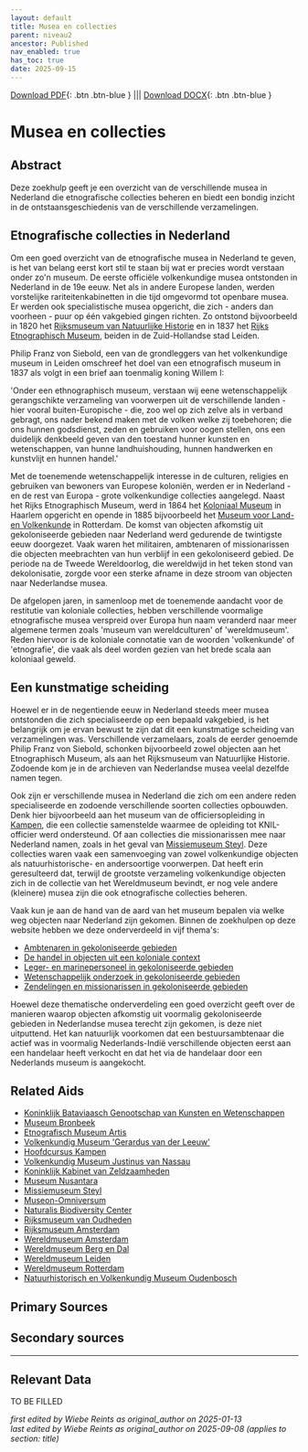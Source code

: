 ```yaml
---
layout: default
title: Musea en collecties
parent: niveau2
ancestor: Published
nav_enabled: true
has_toc: true
date: 2025-09-15
--- 
```



[Download PDF](https://raw.githubusercontent.com/colonial-heritage/research-guides-dev/refs/heads/main/EXPORTS/published/PDF/niveau2/Dutch/Museum.pdf){: .btn .btn-blue } |||    [Download DOCX](https://raw.githubusercontent.com/colonial-heritage/research-guides-dev/refs/heads/main/EXPORTS/published/DOCX/niveau2/Dutch/Museum.docx){: .btn .btn-blue }


# Musea en collecties


## Abstract

Deze zoekhulp geeft je een overzicht van de verschillende musea in Nederland die etnografische collecties beheren en biedt een bondig inzicht in de ontstaansgeschiedenis van de verschillende verzamelingen.

## Etnografische collecties in Nederland

Om een goed overzicht van de etnografische musea in Nederland te geven, is het van belang eerst kort stil te staan bij wat er precies wordt verstaan onder zo'n museum. De eerste officiële volkenkundige musea ontstonden in Nederland in de 19e eeuw. Net als in andere Europese landen, werden vorstelijke rariteitenkabinetten in die tijd omgevormd tot openbare musea. Er werden ook specialistische musea opgericht, die zich - anders dan voorheen - puur op één vakgebied gingen richten. Zo ontstond bijvoorbeeld in 1820 het [Rijksmuseum van Natuurlijke Historie](https://app.colonialcollections.nl/nl/research-aids/https%3A%2F%2Fn2t%252Enet%2Fark%3A%2F27023%2Fb897e22a1eae224b0ca13b5ec14d51cb) en in 1837 het [Rijks Etnographisch Museum](https://app.colonialcollections.nl/nl/research-aids/https%3A%2F%2Fn2t%252Enet%2Fark%3A%2F27023%2F77c1a0cf982b33b9e88073c4a704049b), beiden in de Zuid-Hollandse stad Leiden.

Philip Franz von Siebold, een van de grondleggers van het volkenkundige museum in Leiden omschreef het doel van een etnografisch museum in 1837 als volgt in een brief aan toenmalig koning Willem I: 

  'Onder een ethnographisch museum, verstaan wij eene wetenschappelijk gerangschikte verzameling van voorwerpen uit de verschillende landen - hier vooral buiten-Europische - die, zoo wel op zich zelve als in verband gebragt, ons nader bekend maken met de volken welke zij toebehoren; die ons hunnen godsdienst, zeden en gebruiken voor oogen stellen, ons een duidelijk denkbeeld geven van den toestand hunner kunsten en wetenschappen, van hunne landhuishouding, hunnen handwerken en kunstvlijt en hunnen handel.'

Met de toenemende wetenschappelijk interesse in de culturen, religies en gebruiken van bewoners van Europese koloniën, werden er in Nederland - en de rest van Europa - grote volkenkundige collecties aangelegd. Naast het Rijks Etnographisch Museum, werd in 1864 het [Koloniaal Museum](https://app.colonialcollections.nl/nl/research-aids/https%3A%2F%2Fn2t%252Enet%2Fark%3A%2F27023%2Fba9397040f2cf7f618e2180fb6c90208) in Haarlem opgericht en opende in 1885 bijvoorbeeld het [Museum voor Land- en Volkenkunde](https://app.colonialcollections.nl/nl/research-aids/https%3A%2F%2Fn2t%252Enet%2Fark%3A%2F27023%2Fe2859af90871cee23d48d1467336b191) in Rotterdam. De komst van objecten afkomstig uit gekoloniseerde gebieden naar Nederland werd gedurende de twintigste eeuw doorgezet. Vaak waren het militairen, ambtenaren of missionarissen die objecten meebrachten van hun verblijf in een gekoloniseerd gebied. De periode na de Tweede Wereldoorlog, die wereldwijd in het teken stond van dekolonisatie, zorgde voor een sterke afname in deze stroom van objecten naar Nederlandse musea. 

De afgelopen jaren, in samenloop met de toenemende aandacht voor de restitutie van koloniale collecties, hebben verschillende voormalige etnografische musea verspreid over Europa hun naam veranderd naar meer algemene termen zoals 'museum van wereldculturen' of 'wereldmuseum'. Reden hiervoor is de koloniale connotatie van de woorden 'volkenkunde' of 'etnografie', die vaak als deel worden gezien van het brede scala aan koloniaal geweld.

## Een kunstmatige scheiding

Hoewel er in de negentiende eeuw in Nederland steeds meer musea ontstonden die zich specialiseerde op een bepaald vakgebied, is het belangrijk om je ervan bewust te zijn dat dit een kunstmatige scheiding van verzamelingen was. Verschillende verzamelaars, zoals de eerder genoemde Philip Franz von Siebold, schonken bijvoorbeeld zowel objecten aan het Etnographisch Museum, als aan het Rijksmuseum van Natuurlijke Historie. Zodoende kom je in de archieven van Nederlandse musea veelal dezelfde namen tegen.

Ook zijn er verschillende musea in Nederland die zich om een andere reden specialiseerde en zodoende verschillende soorten collecties opbouwden. Denk hier bijvoorbeeld aan het museum van de officiersopleiding in [Kampen](https://app.colonialcollections.nl/nl/research-aids/https%3A%2F%2Fn2t%252Enet%2Fark%3A%2F27023%2Ff6ea101de43dbfee244087c8bac58069), die een collectie samenstelde waarmee de opleiding tot KNIL-officier werd ondersteund. Of aan collecties die missionarissen mee naar Nederland namen, zoals in het geval van [Missiemuseum Steyl](https://app.colonialcollections.nl/nl/research-aids/https%3A%2F%2Fn2t%252Enet%2Fark%3A%2F27023%2Fd2c658fef273decf748b392ab053f046). Deze collecties waren vaak een samenvoeging van zowel volkenkundige objecten als natuurhistorische- en andersoortige voorwerpen. Dat heeft erin geresulteerd dat, terwijl de grootste verzameling volkenkundige objecten zich in de collectie van het Wereldmuseum bevindt, er nog vele andere (kleinere) musea zijn die ook etnografische collecties beheren.

Vaak kun je aan de hand van de aard van het museum bepalen via welke weg objecten naar Nederland zijn gekomen. Binnen de zoekhulpen op deze website hebben we deze onderverdeeld in vijf thema's:

  - [Ambtenaren in gekoloniseerde gebieden](https://app.colonialcollections.nl/nl/research-aids/https%3A%2F%2Fn2t%252Enet%2Fark%3A%2F27023%2F4f29663e147ee9c1ee7a9eb3019fca18)
  - [De handel in objecten uit een koloniale context](https://app.colonialcollections.nl/nl/research-aids/https%3A%2F%2Fn2t%252Enet%2Fark%3A%2F27023%2Fa27519d4364922f3fcd460ffa5f479cf)
  - [Leger- en marinepersoneel in gekoloniseerde gebieden](https://app.colonialcollections.nl/nl/research-aids/https%3A%2F%2Fn2t%252Enet%2Fark%3A%2F27023%2F0ceff3da7d6bba371bb16767a65b619e)
  - [Wetenschappelijk onderzoek in gekoloniseerde gebieden](https://app.colonialcollections.nl/nl/research-aids/https%3A%2F%2Fn2t%252Enet%2Fark%3A%2F27023%2Feb4ff2b6b993f02054ba064a6389f39e)
  - [Zendelingen en missionarissen in gekoloniseerde gebieden](https://app.colonialcollections.nl/nl/research-aids/https%3A%2F%2Fn2t%252Enet%2Fark%3A%2F27023%2F41e407de73f6c70da371491009c52198)

Hoewel deze thematische onderverdeling een goed overzicht geeft over de manieren waarop objecten afkomstig uit voormalig gekoloniseerde gebieden in Nederlandse musea terecht zijn gekomen, is deze niet uitputtend. Het kan natuurlijk voorkomen dat een bestuursambtenaar die actief was in voormalig Nederlands-Indië verschillende objecten eerst aan een handelaar heeft verkocht en dat het via de handelaar door een Nederlands museum is aangekocht.


## Related Aids

 - [Koninklijk Bataviaasch Genootschap van Kunsten en Wetenschappen](niveau3/Dutch/BGKW_20240827.yml)  
 - [Museum Bronbeek](niveau3/Dutch/Bronbeek_20241002.yml)  
 - [Etnografisch Museum Artis](niveau3/Dutch/EMArtis_20240711.yml)  
 - [Volkenkundig Museum 'Gerardus van der Leeuw'](niveau3/Dutch/GerardusLeeuw_20250513.yml)  
 - [Hoofdcursus Kampen](niveau3/Dutch/HoofdcursusKampen_20250428.yml)  
 - [Volkenkundig Museum Justinus van Nassau](niveau3/Dutch/JustinusNassau_20250225.yml)  
 - [Koninklijk Kabinet van Zeldzaamheden](niveau3/Dutch/KKZ_20240313.yml)  
 - [Museum Nusantara](niveau3/Dutch/MNusantara_20250130.yml)  
 - [Missiemuseum Steyl](niveau3/Dutch/MissiemuseumSteyl_20241021.yml)  
 - [Museon-Omniversum](niveau3/Dutch/Museon_20250429.yml)  
 - [Naturalis Biodiversity Center](niveau3/Dutch/Naturalis_20240710.yml)  
 - [Rijksmuseum van Oudheden](niveau3/Dutch/RMO_20241106.yml)  
 - [Rijksmuseum Amsterdam](niveau3/Dutch/RijksmuseumAmsterdam_20241006.yml)  
 - [Wereldmuseum Amsterdam](niveau3/Dutch/WMAmsterdam_20240711.yml)  
 - [Wereldmuseum Berg en Dal](niveau3/Dutch/WMBergEnDal_20241001.yml)  
 - [Wereldmuseum Leiden](niveau3/Dutch/WMLeiden_20240327.yml)  
 - [Wereldmuseum Rotterdam](niveau3/Dutch/WMRotterdam_20240822.yml)  
 - [Natuurhistorisch en Volkenkundig Museum Oudenbosch](niveau3/Dutch/MOudenbosch_20250603.yml)  

## Primary Sources

## Secondary sources



---
## Relevant Data 
TO BE FILLED

_first edited by Wiebe Reints as original_author on 2025-01-13_  
_last edited by Wiebe Reints as original_author on 2025-09-08
(applies to section: title)_
        